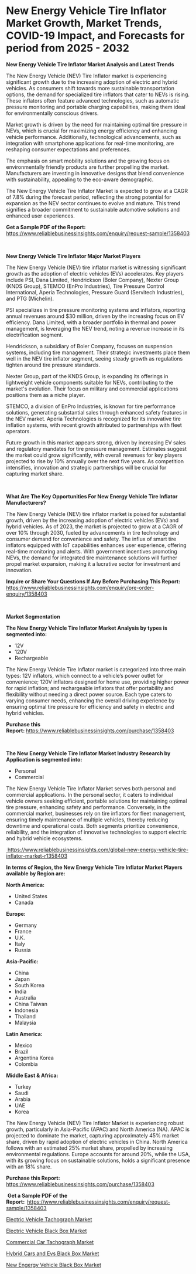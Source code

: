 <p><h1>New Energy Vehicle Tire Inflator Market Growth, Market Trends, COVID-19 Impact, and Forecasts for period from 2025 - 2032</h1></p><p><strong>New Energy Vehicle Tire Inflator Market Analysis and Latest Trends</strong></p>
<p><p>The New Energy Vehicle (NEV) Tire Inflator market is experiencing significant growth due to the increasing adoption of electric and hybrid vehicles. As consumers shift towards more sustainable transportation options, the demand for specialized tire inflators that cater to NEVs is rising. These inflators often feature advanced technologies, such as automatic pressure monitoring and portable charging capabilities, making them ideal for environmentally conscious drivers.</p><p>Market growth is driven by the need for maintaining optimal tire pressure in NEVs, which is crucial for maximizing energy efficiency and enhancing vehicle performance. Additionally, technological advancements, such as integration with smartphone applications for real-time monitoring, are reshaping consumer expectations and preferences.</p><p>The emphasis on smart mobility solutions and the growing focus on environmentally friendly products are further propelling the market. Manufacturers are investing in innovative designs that blend convenience with sustainability, appealing to the eco-aware demographic. </p><p>The New Energy Vehicle Tire Inflator Market is expected to grow at a CAGR of 7.8% during the forecast period, reflecting the strong potential for expansion as the NEV sector continues to evolve and mature. This trend signifies a broader commitment to sustainable automotive solutions and enhanced user experiences.</p></p>
<p><strong>Get a Sample PDF of the Report:&nbsp;</strong> <a href="https://www.reliablebusinessinsights.com/enquiry/request-sample/1358403?utm_campaign=84&utm_medium=2&utm_source=Github&utm_content=ia&utm_term=30032025&utm_id=new-energy-vehicle-tire-inflator">https://www.reliablebusinessinsights.com/enquiry/request-sample/1358403</a></p>
<p>&nbsp;</p>
<p><strong>New Energy Vehicle Tire Inflator Major Market Players</strong></p>
<p><p>The New Energy Vehicle (NEV) tire inflator market is witnessing significant growth as the adoption of electric vehicles (EVs) accelerates. Key players include PSI, Dana Limited, Hendrickson (Boler Company), Nexter Group (KNDS Group), STEMCO (EnPro Industries), Tire Pressure Control International, Aperia Technologies, Pressure Guard (Servitech Industries), and PTG (Michelin). </p><p>PSI specializes in tire pressure monitoring systems and inflators, reporting annual revenues around $30 million, driven by the increasing focus on EV efficiency. Dana Limited, with a broader portfolio in thermal and power management, is leveraging the NEV trend, noting a revenue increase in its electrification segment.</p><p>Hendrickson, a subsidiary of Boler Company, focuses on suspension systems, including tire management. Their strategic investments place them well in the NEV tire inflator segment, seeing steady growth as regulations tighten around tire pressure standards. </p><p>Nexter Group, part of the KNDS Group, is expanding its offerings in lightweight vehicle components suitable for NEVs, contributing to the market's evolution. Their focus on military and commercial applications positions them as a niche player.</p><p>STEMCO, a division of EnPro Industries, is known for tire performance solutions, generating substantial sales through enhanced safety features in the NEV market. Aperia Technologies is recognized for its innovative tire inflation systems, with recent growth attributed to partnerships with fleet operators.</p><p>Future growth in this market appears strong, driven by increasing EV sales and regulatory mandates for tire pressure management. Estimates suggest the market could grow significantly, with overall revenues for key players projected to rise by 10% annually over the next five years. As competition intensifies, innovation and strategic partnerships will be crucial for capturing market share.</p></p>
<p>&nbsp;</p>
<p><strong>What Are The Key Opportunities For New Energy Vehicle Tire Inflator Manufacturers?</strong></p>
<p><p>The New Energy Vehicle (NEV) tire inflator market is poised for substantial growth, driven by the increasing adoption of electric vehicles (EVs) and hybrid vehicles. As of 2023, the market is projected to grow at a CAGR of over 10% through 2030, fueled by advancements in tire technology and consumer demand for convenience and safety. The influx of smart tire inflators equipped with IoT capabilities enhances user experience, offering real-time monitoring and alerts. With government incentives promoting NEVs, the demand for integrated tire maintenance solutions will further propel market expansion, making it a lucrative sector for investment and innovation.</p></p>
<p><strong>Inquire or Share Your Questions If Any Before Purchasing This Report:</strong> <a href="https://www.reliablebusinessinsights.com/enquiry/pre-order-enquiry/1358403?utm_campaign=84&utm_medium=2&utm_source=Github&utm_content=ia&utm_term=30032025&utm_id=new-energy-vehicle-tire-inflator">https://www.reliablebusinessinsights.com/enquiry/pre-order-enquiry/1358403</a></p>
<p>&nbsp;</p>
<p><strong>Market Segmentation</strong></p>
<p><strong>The New Energy Vehicle Tire Inflator Market Analysis by types is segmented into:</strong></p>
<p><ul><li>12V</li><li>120V</li><li>Rechargeable</li></ul></p>
<p><p>The New Energy Vehicle Tire Inflator market is categorized into three main types: 12V inflators, which connect to a vehicle’s power outlet for convenience; 120V inflators designed for home use, providing higher power for rapid inflation; and rechargeable inflators that offer portability and flexibility without needing a direct power source. Each type caters to varying consumer needs, enhancing the overall driving experience by ensuring optimal tire pressure for efficiency and safety in electric and hybrid vehicles.</p></p>
<p><strong>Purchase this Report:&nbsp;</strong><a href="https://www.reliablebusinessinsights.com/purchase/1358403?utm_campaign=84&utm_medium=2&utm_source=Github&utm_content=ia&utm_term=30032025&utm_id=new-energy-vehicle-tire-inflator">https://www.reliablebusinessinsights.com/purchase/1358403</a></p>
<p>&nbsp;</p>
<p><strong>The New Energy Vehicle Tire Inflator Market Industry Research by Application is segmented into:</strong></p>
<p><ul><li>Personal</li><li>Commercial</li></ul></p>
<p><p>The New Energy Vehicle Tire Inflator Market serves both personal and commercial applications. In the personal sector, it caters to individual vehicle owners seeking efficient, portable solutions for maintaining optimal tire pressure, enhancing safety and performance. Conversely, in the commercial market, businesses rely on tire inflators for fleet management, ensuring timely maintenance of multiple vehicles, thereby reducing downtime and operational costs. Both segments prioritize convenience, reliability, and the integration of innovative technologies to support electric and hybrid vehicle ecosystems.</p></p>
<p><a href="https://www.reliablebusinessinsights.com/global-new-energy-vehicle-tire-inflator-market-r1358403?utm_campaign=84&utm_medium=2&utm_source=Github&utm_content=ia&utm_term=30032025&utm_id=new-energy-vehicle-tire-inflator">&nbsp;https://www.reliablebusinessinsights.com/global-new-energy-vehicle-tire-inflator-market-r1358403</a></p>
<p><strong>In terms of Region, the New Energy Vehicle Tire Inflator Market Players available by Region are:</strong></p>
<p>
    <p> <strong> North America: </strong>
        <ul>
            <li>United States</li>
            <li>Canada</li>
        </ul>
        </p> 
    <p> <strong> Europe: </strong>
        <ul>
            <li>Germany</li>
            <li>France</li>
            <li>U.K.</li>
            <li>Italy</li>
            <li>Russia</li>
        </ul>
        </p> 
    <p> <strong> Asia-Pacific: </strong>
        <ul>
            <li>China</li>
            <li>Japan</li>
            <li>South Korea</li>
            <li>India</li>
            <li>Australia</li>
            <li>China Taiwan</li>
            <li>Indonesia</li>
            <li>Thailand</li>
            <li>Malaysia</li>
        </ul>
        </p> 
    <p> <strong> Latin America: </strong>
        <ul>
            <li>Mexico</li>
            <li>Brazil</li>
            <li>Argentina Korea</li>
            <li>Colombia</li>
        </ul>
        </p> 
    <p> <strong> Middle East & Africa: </strong>
        <ul>
            <li>Turkey</li>
            <li>Saudi</li>
            <li>Arabia</li>
            <li>UAE</li>
            <li>Korea</li>
        </ul>
    </p>
    </p>
<p><p>The New Energy Vehicle (NEV) Tire Inflator Market is experiencing robust growth, particularly in Asia-Pacific (APAC) and North America (NA). APAC is projected to dominate the market, capturing approximately 45% market share, driven by rapid adoption of electric vehicles in China. North America follows with an estimated 25% market share, propelled by increasing environmental regulations. Europe accounts for around 20%, while the USA, with its growing focus on sustainable solutions, holds a significant presence with an 18% share.</p></p>
<p><strong>Purchase this Report: </strong><a href="https://www.reliablebusinessinsights.com/purchase/1358403?utm_campaign=84&utm_medium=2&utm_source=Github&utm_content=ia&utm_term=30032025&utm_id=new-energy-vehicle-tire-inflator">https://www.reliablebusinessinsights.com/purchase/1358403</a></p>
<p>&nbsp;<strong>Get a Sample PDF of the Report:&nbsp;&nbsp;</strong><a href="https://www.reliablebusinessinsights.com/enquiry/request-sample/1358403?utm_campaign=84&utm_medium=2&utm_source=Github&utm_content=ia&utm_term=30032025&utm_id=new-energy-vehicle-tire-inflator">https://www.reliablebusinessinsights.com/enquiry/request-sample/1358403</a></p>
<p><strong></strong></p>
<p><p><a href="https://github.com/janotjuljo/Market-Research-Report-List-1/blob/main/electric-vehicle-tachograph-market.md?utm_campaign=84&utm_medium=2&utm_source=Github&utm_content=ia&utm_term=30032025&utm_id=new-energy-vehicle-tire-inflator">Electric Vehicle Tachograph Market</a></p><p><a href="https://github.com/keohannchavo/Market-Research-Report-List-1/blob/main/electric-vehicle-black-box-market.md?utm_campaign=84&utm_medium=2&utm_source=Github&utm_content=ia&utm_term=30032025&utm_id=new-energy-vehicle-tire-inflator">Electric Vehicle Black Box Market</a></p><p><a href="https://github.com/dukerghostki/Market-Research-Report-List-1/blob/main/commercial-car-tachograph-market.md?utm_campaign=84&utm_medium=2&utm_source=Github&utm_content=ia&utm_term=30032025&utm_id=new-energy-vehicle-tire-inflator">Commercial Car Tachograph Market</a></p><p><a href="https://github.com/taveyasenay/Market-Research-Report-List-1/blob/main/hybrid-cars-and-evs-black-box-market.md?utm_campaign=84&utm_medium=2&utm_source=Github&utm_content=ia&utm_term=30032025&utm_id=new-energy-vehicle-tire-inflator">Hybrid Cars and Evs Black Box Market</a></p><p><a href="https://github.com/ssaradulai/Market-Research-Report-List-1/blob/main/new-engergy-vehicle-black-box-market.md?utm_campaign=84&utm_medium=2&utm_source=Github&utm_content=ia&utm_term=30032025&utm_id=new-energy-vehicle-tire-inflator">New Engergy Vehicle Black Box Market</a></p></p>
